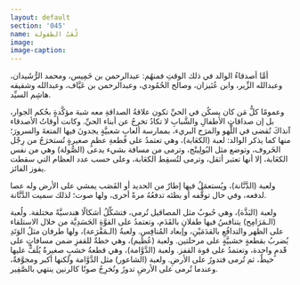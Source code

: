 ```yaml
---
layout: default
section: '045'
name: لُعَبُ الطفولة
image:
image-caption:
---
```



أمَّا أصدقاءُ الوالد في ذلك الوقتِ فمنهُم: عبدالرحمن بن خَمِيس، ومحمد الرُّشَيدان، وعبدالله الزِّير، وابن عُنَيزان، وصالح الحُمُودي، وعبدالرحمن بن عَيَّاف، وعبدالله وشقيقه هاشِم السيِّد.

وعمومًا كلُّ مَن كان يسكُن في الحيِّ تكون علاقةُ الصداقةِ معه شبهَ مؤكَّدةٍ بحُكم الجوار، بل إن صداقاتِ الأطفالِ والشَّبابِ لا تكادُ تخرجُ عن أبناء الحيِّ. وكانت أوقاتُ الأصدقاء آنذاكَ تُقضى في اللَّهو والمرَح البريء، بممارسة ألعابٍ شعبيَّةٍ يجدونَ فيها المتعةَ والسرورَ؛ منها كما يذكر الوالد:
لعبة (الكعَابة)، وهي تعتمدُ على قطعةِ عظمٍ صغيرةٍ تُستخرَجُ من رِجْل الخَروف، وتوضع مثل البُولِينْج، وترمى من مسافة بشيء يدعى (الصُّولة) وهي من نفس الكعَابة، إلا أنها تعتبر أثقل، وترمى لتُسقِط الكعَابة، وعلى حسب عدد العظام التي سقطت يفوز الفائز.

ولعبة (الدَّنَّانة)، ويُستعمَلُ فيها إطارٌ من الحديد أو القَصَب يمشي على الأرض وله عصا لدفعه، وفي حال توقُّفه أو بطئه تدفعُهُ مرةً أخرى، ولها صوت؛ لذلك سميت الدَّنَّانة.

ولعبة (البَذَّة)، وهي حُبوبٌ مثل المصاقيل تُرمى، فتشكِّلُ أشكالًا هندسيَّةً مختلفة.
ولُعبة (الـمَرَامِح) يتنافسُ فيها طفلانِ بالقَدَم، وتعتمدُ على القوَّةِ الجَسَدِيَّة من خلال الاستلقاء على الظهر والتدافُعِ بالقدَمَيْنِ، وإبعاد المُنافِس.
ولعبةُ (الـمَقْرَعة)، ولها طرفان مثلُ الوَتَدِ يُضربُ بقطعةٍ خشبيَّةٍ على مرحلتين.
ولعبة (عُظَيم)، وهي خطةٌ للقفزِ ضمن مسافاتٍ على قََدمٍ واحدة، وتعتمدُ على قوة القفز.
ولعبة (الدَّوَّامة)، وهي قطعةُ خشبٍ صغيرةٌ يُلَفُّ عليها خيطٌ، ثم تُرمى فتدورُ على الأرضِ.
ولعبة (الشاعور) مثل الدَّوَّامة ولكنها أكبر ومجوَّفةٌ، وعندما تُرمى على الأرضِ تدورُ وتُخرِجُ صوتًا كالرنين ينتهي بالصَّفِير.
